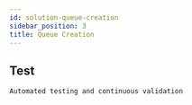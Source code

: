 ```yaml
---
id: solution-queue-creation
sidebar_position: 3
title: Queue Creation
---
```


## Test
    Automated testing and continuous validation
